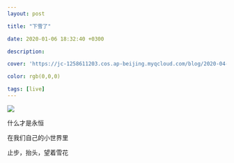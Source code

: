 ```yaml
---
layout: post

title: "下雪了"

date: 2020-01-06 18:32:40 +0300

description:  

cover: 'https://jc-1258611203.cos.ap-beijing.myqcloud.com/blog/2020-04-14-1541586860655_.pic_hd.jpg'

color: rgb(0,0,0)

tags: [live]
---
```


![](https://jc-1258611203.cos.ap-beijing.myqcloud.com/blog/2020-04-14-1541586860655_.pic_hd.jpg)



什么才是永恒

在我们自己的小世界里

止步，抬头，望着雪花



